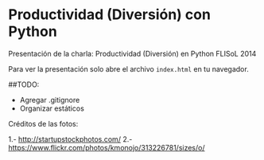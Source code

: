 Productividad (Diversión) con Python
====================================

Presentación de la charla: Productividad (Diversión) en Python FLISoL 2014

Para ver la presentación solo abre el archivo `index.html` en tu navegador.

##TODO:

* Agregar .gitignore
* Organizar estáticos


Créditos de las fotos:

1.- http://startupstockphotos.com/
2.- https://www.flickr.com/photos/kmonojo/313226781/sizes/o/

